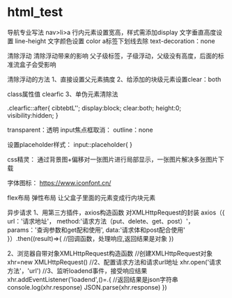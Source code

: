 # html_test
导航专业写法 nav>li>a
行内元素设置宽高，样式需添加display
文字垂直高度设置 line-height
文字颜色设置 color
a标签下划线去除 text-decoration：none

清除浮动
清除浮动带来的影响
父子级标签，子级浮动，父级没有高度，后面的标准流盒子会受影响


清除浮动的方法
1、直接设置父元素搞度
2、给添加的块级元素设置clear：both

class属性值 clearfic
3、单伪元素清除法

.clearfic::after{
cibtebtL'';
display:block;
clear:both;
height:0;
visibility:hidden;
}

transparent：透明
input焦点框取消：
outline：none

设置placeholder样式：
input::placeholder{
}

css精灵：
通过背景图+偏移对一张图片进行局部显示，一张图片解决多张图片下载

字体图标：
https://www.iconfont.cn/

flex布局  弹性布局
让父盒子里面的元素变成行内块元素



异步请求
1、用第三方插件，axios构造函数 对XMLHttpRequest的封装
axios（{
url：'请求地址'，
method:'请求方法（put、delete、get、post）'，
params：'查询参数和get配和使用',
data:'请求体和post配合使用'
}）.then((result)=>{
//回调函数，处理响应,返回结果是对象
})

2、浏览器自带对象XMLHttpRequest构造函数
//创建XMLHttpRequest对象
xhr=new XMLHttpRequest()
//2、配置请求方法和请求url地址
xhr.open('请求方法'，'url')
//3、监听loadend事件，接受响应结果
xhr.addEventListener('loadend',()=.{
//返回结果是json字符串
console.log(xhr.response)
JSON.parse(xhr.response)
})

